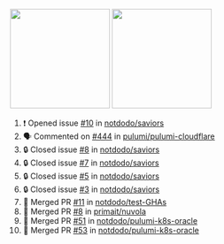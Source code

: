 <a href="https://github.com/notdodo"><img src="https://github-readme-stats.vercel.app/api?username=notdodo&count_private=true&theme=dark" height="180" /></a> <a href="https://github.com/notdodo"><img src="https://github-readme-stats.vercel.app/api/top-langs/?username=notdodo&langs_count=8&theme=dark&hide=tex,java,html,css&layout=compact" height="180" /></a>

<!--START_SECTION:activity-->
1. ❗ Opened issue [#10](https://github.com/notdodo/saviors/issues/10) in [notdodo/saviors](https://github.com/notdodo/saviors)
2. 🗣 Commented on [#444](https://github.com/pulumi/pulumi-cloudflare/issues/444#issuecomment-1752176704) in [pulumi/pulumi-cloudflare](https://github.com/pulumi/pulumi-cloudflare)
3. 🔒 Closed issue [#8](https://github.com/notdodo/saviors/issues/8) in [notdodo/saviors](https://github.com/notdodo/saviors)
4. 🔒 Closed issue [#7](https://github.com/notdodo/saviors/issues/7) in [notdodo/saviors](https://github.com/notdodo/saviors)
5. 🔒 Closed issue [#5](https://github.com/notdodo/saviors/issues/5) in [notdodo/saviors](https://github.com/notdodo/saviors)
6. 🔒 Closed issue [#3](https://github.com/notdodo/saviors/issues/3) in [notdodo/saviors](https://github.com/notdodo/saviors)
7. 🎉 Merged PR [#11](https://github.com/notdodo/test-GHAs/pull/11) in [notdodo/test-GHAs](https://github.com/notdodo/test-GHAs)
8. 🎉 Merged PR [#8](https://github.com/primait/nuvola/pull/8) in [primait/nuvola](https://github.com/primait/nuvola)
9. 🎉 Merged PR [#51](https://github.com/notdodo/pulumi-k8s-oracle/pull/51) in [notdodo/pulumi-k8s-oracle](https://github.com/notdodo/pulumi-k8s-oracle)
10. 🎉 Merged PR [#53](https://github.com/notdodo/pulumi-k8s-oracle/pull/53) in [notdodo/pulumi-k8s-oracle](https://github.com/notdodo/pulumi-k8s-oracle)
<!--END_SECTION:activity-->
